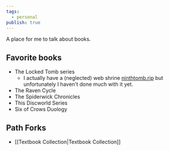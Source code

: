 ```yaml
---  
tags:  
  - personal  
publish: true  
---  
```

A place for me to talk about books.   
  
## Favorite books  
- The Locked Tomb series  
	- I actually have a (neglected) web shrine [ninthtomb.rip](https://ninthtomb.rip) but unfortunately I haven't done much with it yet.  
- The Raven Cycle  
- The Spiderwick Chronicles  
- This Discworld Series  
- Six of Crows Duology  
  
## Path Forks  
- [[Textbook Collection|Textbook Collection]]